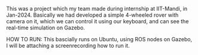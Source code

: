 This was a project which my team made during internship at IIT-Mandi, in Jan-2024.
Basically we had developed a simple 4-wheeled rover with camera on it, which we can control it using our keyboard, and can see the real-time simulation on Gazebo.

HOW TO RUN:
This bascially runs on Ubuntu, using ROS nodes on Gazebo, I will be attaching a screenrecording how to run it.
